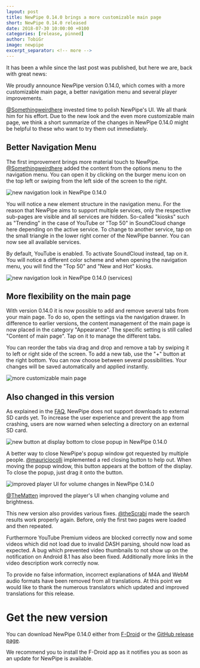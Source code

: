 ```yaml
---
layout: post
title: NewPipe 0.14.0 brings a more customizable main page
short: NewPipe 0.14.0 released
date: 2018-07-30 10:00:00 +0100
categories: [release, pinned]
author: TobiGr
image: newpipe
excerpt_separator: <!-- more -->
---
```


It has been a while since the last post was published, but here we are, back with great news:

We proudly announce NewPipe version 0.14.0, which comes with a more customizable main page, a better navigation menu and several player improvements.

<!-- more -->

[@Somethingweirdhere](https://github.com/Somethingweirdhere) invested time to polish NewPipe's UI. We all thank him for his effort. Due to the new look and the even more customizable main page, we think a short summarize of the changes in NewPipe 0.14.0 might be helpful to these who want to try them out immediately.


## Better Navigation Menu

The first improvement brings more material touch to NewPipe. [@Somethingweirdhere](https://github.com/Somethingweirdhere) added the content from the options menu to the navigation menu. You can open it by clicking on the burger menu icon on the top left or swiping from the left side of the screen to the right.

<img src="/img/screenshots/shot_navigation_drawer.png" alt="new navigation look in NewPipe 0.14.0" class="no-flow" />


You will notice a new element structure in the navigation menu. For the reason that NewPipe aims to support multiple services, only the respective sub-pages are visible and all services are hidden. So-called "kiosks" such as "Trending" in the case of YouTube or "Top 50" in SoundCloud change here depending on the active service. To change to another service, tap on the small triangle in the lower right corner of the NewPipe banner. You can now see all available services.

By default, YouTube is enabled. To activate SoundCloud instead, tap on it. You will notice a different color scheme and when opening the navigation menu, you will find the "Top 50" and "New and Hot" kiosks.

<img src="/img/screenshots/shot_navigation_drawer_services.png" alt="new navigation look in NewPipe 0.14.0 (services)" class="no-flow" />


## More flexibility on the main page

With version 0.14.0 it is now possible to add and remove several tabs from your main page. To do so, open the settings via the navigation drawer. In difference to earlier versions, the content management of the main page is now placed in the category "Appearance". The specific setting is still called "Content of main page". Tap on it to manage the different tabs.

You can reorder the tabs via drag and drop and remove a tab by swiping it to left or right side of the screen. To add a new tab, use the "+" button at the right bottom. You can now choose between several possibilities. Your changes will be saved automatically and applied instantly.

<img src="/img/screenshots/shot_settings_main_tabs.png" alt="more customizable main page" class="no-flow" />


## Also changed in this version

As explained in the [FAQ](https://newpipe.schabi.org/FAQ/download/), NewPipe does not support downloads to external SD cards yet. To increase the user experience and prevent the app from crashing, users are now warned when selecting a directory on an external SD card.

<img src="/img/screenshots/shot_popup_close.png" alt="new button at display bottom to close popup in NewPipe 0.14.0" class="no-flow" />

A better way to close NewPipe's popup window got requested by multiple people. [@mauriciocolli](https://github.com/mauriciocolli) implemented a red closing button to help out. When moving the popup window, this button appears at the bottom of the display. To close the popup, just drag it onto the button.

<img src="/img/screenshots/shot_player_volume_change.png" alt="improved player UI for volume changes in NewPipe 0.14.0" class="no-flow vertical" />

[@TheMatten](https://github.com/TheMatten) improved the player's UI when changing volume and brightness.

This new version also provides various fixes. [@theScrabi](https://github.com/theScrabi) made the search results work properly again. Before, only the first two pages were loaded and then repeated.

Furthermore YouTube Premium videos are blocked correctly now and some videos which did not load due to invalid DASH parsing, should now load as expected. A bug which prevented video thumbnails to not show up on the notification on Android 8.1 has also been fixed. Additionally more links in the video description work correctly now.

To provide no false information, incorrect explanations of M4A and WebM audio formats have been removed from all translations. At this point we would like to thank the numerous translators which updated and improved translations for this release.

# Get the new version

You can download NewPipe 0.14.0 either from [F-Droid](https://f-droid.org/de/packages/org.schabi.newpipe/) or the [GitHub release page](https://github.com/TeamNewPipe/NewPipe/releases/tag/v0.14.0).

We recommend you to install the F-Droid app as it notifies you as soon as an update for NewPipe is available.
